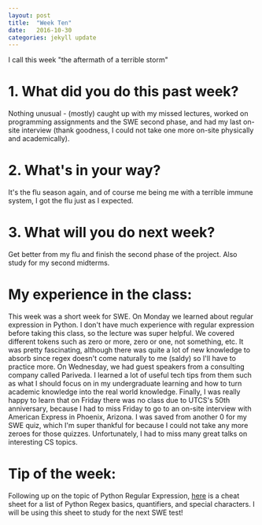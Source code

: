 ```yaml
---
layout: post
title:  "Week Ten"
date:   2016-10-30
categories: jekyll update
---
```

I call this week "the aftermath of a terrible storm"

# 1. What did you do this past week?
Nothing unusual - (mostly) caught up with my missed lectures, worked on programming assignments and the SWE second phase, and had my last on-site interview (thank goodness, I could not take one more on-site physically and academically).

# 2. What's in your way?
It's the flu season again, and of course me being me with a terrible immune system, I got the flu just as I expected.

# 3. What will you do next week?
Get better from my flu and finish the second phase of the project. Also study for my second midterms.

# My experience in the class:
This week was a short week for SWE. On Monday we learned about regular expression in Python. I don't have much experience with regular expression before taking this class, so the lecture was super helpful. We covered different tokens such as zero or more, zero or one, not something, etc. It was pretty fascinating, although there was quite a lot of new knowledge to absorb since regex doesn't come naturally to me (saldy) so I'll have to practice more. On Wednesday, we had guest speakers from a consulting company called Pariveda. I learned a lot of useful tech tips from them such as what I should focus on in my undergraduate learning and how to turn academic knowledge into the real world knowledge. Finally, I was really happy to learn that on Friday there was no class due to UTCS's 50th anniversary, because I had to miss Friday to go to an on-site interview with American Express in Phoenix, Arizona. I was saved from another 0 for my SWE quiz, which I'm super thankful for because I could not take any more zeroes for those quizzes. Unfortunately, I had to miss many great talks on interesting CS topics.

# Tip of the week:
Following up on the topic of Python Regular Expression, [here](https://www.debuggex.com/cheatsheet/regex/python) is a cheat sheet for a list of Python Regex basics, quantifiers, and special characters. I will be using this sheet to study for the next SWE test!